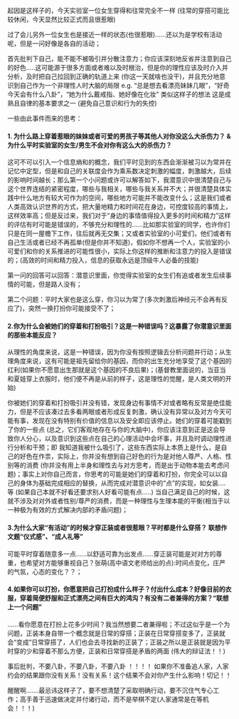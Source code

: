 
起因是这样子的，今天实验室一位女生穿得和往常完全不一样 (往常的穿搭可能比较休闲，今天显然比较正式而且很惹眼)  

过了会儿另外一位女生也是接近一样的状态(也很惹眼)......还以为是学校有活动呢，但是一问好像是各自的活动；

首先批判下自己，能不能不被吸引并分散注意力；你应该深刻地反省并注意到自己的好色.....这可能源于很多方面或者难以及时根治，但是你的理性应该及时介入并分析，及时把自己拉回到正确的轨道上来 (你这一天就啥也没干)，并且充分地意识到自己作为一个非理性人时大脑的局限 e.g. “总是想去看漂亮妹妹几眼”，“好奇今天会有什么八卦”，“她为什么戴戒指、她好像在化妆” 类似这样子的想法 这是成熟且自律的基本要求之一 (避免自己意识和行为的失控)

一些由此事件而来的思考：

#### 1. 为什么路上穿着惹眼的妹妹或者可爱的男孩子等其他人对你没这么大杀伤力？ & 为什么平时实验室的女生/男生不会对你有这么大的杀伤力？

这可不可以引入一个信息熵和的概念，我们平时见到的东西会渐渐被习以为常并在记忆中定型，但是和自己的关联度会作为乘系数决定刺激的幅度，刺激越大，后续的影响时间越长；那么第一个小问题或许可以解答如下，我潜意识中很清楚自己与这个世界连结的紧密程度，哪些与我相关，哪些与我关系并不大；并很清楚具体实践中什么地方有较大可作为的空间，哪些地方可能并不能改变什么；这是我们或者人类高效认识世界的方式，把大量地精力和时间花在身边，可控度较高的事情上，这样效率高；但是反过来，我们对于“身边的事情值得投入更多的时间和精力”这样的评估有时可能是错误的，不够充分和理性的......比如那实验室的同学，也许你们只是在同一屋檐下工作，往后就再无交集；又或者实验室的小可爱们，他们或者有自己生活或者已经不再孤单(但是你并不知道)，假如你不想再一个人，实验室的小可爱们和你的关系推进的可能性很小，实际上你这样的推断和注意力的投入是错误的；(高效的时间和精力投入，信息的获取永远是顶级牛人必备的技能)

第一问的回答可以回答：潜意识里面，你觉得实验室的女生们有追或者发生后续事情的可能，但是路人没有；

第二个问题：平时大家也是这么穿，你习以为常了(多次刺激后神经元不会再有反应了)，突然一换打扮你可能接受不了；

#### 2.你为什么会被她们的穿着和打扮吸引？这是一种错误吗？这暴露了你潜意识里面的那些本能反应？

从理性的角度来说，这是一种错误，因为你没有按照逻辑去分析问题并行动；从生理角度来说，这有可能是祖先留给你的基因，而你的出生充分地享受了这个基因的红利(如果你不愿意出生那就是这个基因的不良后果)；(基督教里面说的，当亚当和夏娃穿上衣服时，他们便不再是从前的样子，这是理性的觉醒，是人类文明的开始)  

你被她们的穿着和打扮吸引并没有错，发现身边有事情不对或者略有反常是绝佳能力，但是不应该凑过去多看两眼或者形成反复刺激，确认没有异常以及对方今天可能有事，发现在没有特别有价值的信息以及安全即应该停止。她们的穿着可能戳到了你的一些点 (总之，它们客观地存在与你的大脑中)，你应该注意到正是这会导致你人分心，以及意识到这些点在自己的心理活动中会坏事，并且及时调动理性进行分析和干预；即 我知道我被什么吸引了，这些东西实际上本质上是什么，是自己的好色在作祟，实际上，你并没有想到自己好色的行为是对他人尊严、人格、性别等的消费 (你并没有用上半身和理性去与对方思考，而是出于动物本能去考虑问题)；事实上对你自己而言，你思考的可能是她们的穿着和打扮，你完全可以以自己的身体为基础完成相应的替换，从而完成对潜意识中的“点”的实现，如女装....等 (如果自己本就不好看还要求别人好看可能有点.....) 当自己满足自己的时候，这就不涉及对对外或者性别/尊严的消费，而是一种理性与生理本能的平衡(相当于以一种极为有效的方式解决内部的矛盾问题)；

#### 3.为什么大家“有活动”的时候才穿正装或者很惹眼？平时都是什么穿搭？ 联想作文题“仪式感”、“成人礼等”

可能平时穿着随意多一点......以舒适可靠为出发点......穿正装可能是对对方的尊重，也希望对方能够重视自己？张萌(高中语文老师给出的点):时间点变化，庄严的气氛，心态的变化？？；

#### 4.如果你可以打扮，你愿意把自己打扮成什么样子？付出什么成本？好像目前的衣服，穿着简便舒服和正式漂亮之间有巨大的鸿沟？有没有二者兼得的方案？“联想上一个问题”

......看你愿意在打扮上花多少时间？我当然想要二者兼得啦；不过这似乎是一个为问题，正装本身自带一个概念就是日常的穿搭；正装在日常穿搭变多了，正装就会“变成”日常穿搭了，人们也会去寻找新的正装了；正装之所以是正装就是因为平时穿的少和穿着不那么方便，正装和日常穿搭是矛盾的两面 (伟大的辩证法！！)

事后批判，不要八卦，不要八卦，不要八卦 ！！！！ 如果你不准备追人家，人家约会的结果跟你没有关系！没有关系！这个结果不会对你产生什么影响！切记！！

醒醒啊.......最忌讳这样子了，要不想清楚了采取明确行动，要不沉住气专心工作；高手善于迅速做决定并付诸行动，而不是举棋不定(人家通常是在等机会！！！)
